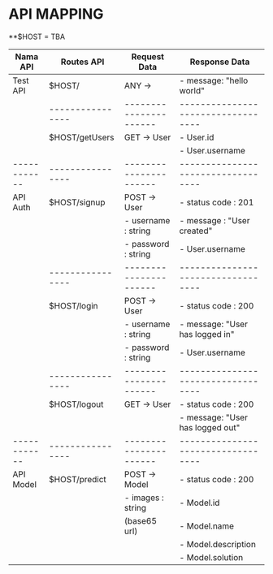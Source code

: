 # API MAPPING

**$HOST = TBA

|  Nama API  |   Routes API   |     Request Data     |        Response Data             |
|------------|----------------|----------------------|----------------------------------|
| Test API   | $HOST/         | ANY ->               | - message: "hello world"         |
|            |----------------|----------------------|----------------------------------|
|            | $HOST/getUsers | GET -> User          | - User.id                        |
|            |                |                      | - User.username                  |
|------------|----------------|----------------------|----------------------------------|
| API Auth   | $HOST/signup   | POST -> User         | - status code : 201              |
|            |                | - username : string  | - message : "User created"       |
|            |                | - password : string  | - User.username                  |
|            |----------------|----------------------|----------------------------------|
|            | $HOST/login    | POST -> User         | - status code : 200              |
|            |                | - username : string  | - message: "User has logged in"  |
|            |                | - password : string  | - User.username                  |
|            |----------------|----------------------|----------------------------------|
|            | $HOST/logout   | GET -> User          | - status code : 200              |
|            |                |                      | - message: "User has logged out" |
|------------|----------------|----------------------|----------------------------------|
| API Model  | $HOST/predict  | POST -> Model        | - status code : 200              |
|            |                | - images : string    | - Model.id                       |
|            |                |   (base65 url)       | - Model.name                     |
|            |                |                      | - Model.description              |
|            |                |                      | - Model.solution                 |